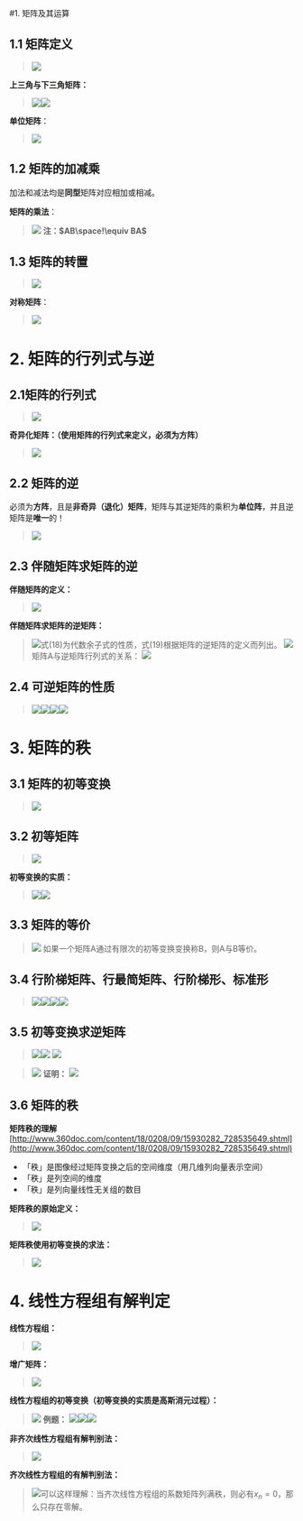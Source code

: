 #1. 矩阵及其运算
## 1.1 矩阵定义
> ![](images/1240-20200624111530147.png)

**上三角与下三角矩阵：**
> ![](images/1240-20200624111530142.png)![](images/1240-20200624111530209-2968530.png)

**单位矩阵**：
> ![](images/1240-20200624111530166.png)
## 1.2 矩阵的加减乘
加法和减法均是**同型**矩阵对应相加或相减。

**矩阵的乘法**：
> ![](images/1240-20200624111530164.png)
> **注：$AB\space!\equiv BA$**
## 1.3 矩阵的转置
> ![](images/1240-20200624111530151.png)


**对称矩阵**：
> ![](images/1240-20200624111530194.png)
# 2. 矩阵的行列式与逆
## 2.1矩阵的行列式
> ![](images/1240-20200624111530217.png)


**奇异化矩阵：（使用矩阵的行列式来定义，必须为方阵）**
> ![](images/1240-20200624111530219.png)
## 2.2 矩阵的逆
必须为**方阵**，且是**非奇异（退化）矩阵**，矩阵与其逆矩阵的乘积为**单位阵**，并且逆矩阵是**唯一**的！
> ![](images/1240-20200624111530209.png)
## 2.3 伴随矩阵求矩阵的逆
**伴随矩阵的定义：**
> ![](images/1240-20200624111530230.png)

**伴随矩阵求矩阵的逆矩阵：**
> ![](images/1240-20200624111530221.png)式(18)为代数余子式的性质，式(19)根据矩阵的逆矩阵的定义而列出。
> ![](images/1240-20200624111530234.png)
> 矩阵A与逆矩阵行列式的关系：
> ![](images/1240-20200624111530233.png)
## 2.4 可逆矩阵的性质
> ![](images/1240-20200624111530238.png)![](images/1240-20200624111530241.png)![](images/1240-20200624111530239.png)![](images/1240-20200624111530249.png)

# 3. 矩阵的秩
## 3.1 矩阵的初等变换
> ![](images/1240-20200624111530398.png)
## 3.2 初等矩阵
> ![](images/1240-20200624111530295.png)

**初等变换的实质：**
> ![](images/1240-20200624111530922.png)![](images/1240-20200624111530305.png)
## 3.3 矩阵的等价
> ![](images/1240-20200624111530789.png)
> 如果一个矩阵A通过有限次的初等变换变换称B，则A与B等价。
## 3.4 行阶梯矩阵、行最简矩阵、行阶梯形、标准形
> ![](images/1240-20200624111530384.png)![](images/1240-20200624111530342.png)![](images/1240-20200624111530380.png)![](images/1240-20200624111530378.png)
## 3.5 初等变换求逆矩阵
> ![](images/1240-20200624111530420.png)![](images/1240-20200624111530405.png)
> ![](images/1240-20200624111530427.png)

> ![](images/1240-20200624111530612.png)
> **证明：**
> ![](images/1240-20200624111530505.png)
## 3.6 矩阵的秩
**矩阵秩的理解**[http://www.360doc.com/content/18/0208/09/15930282_728535649.shtml](http://www.360doc.com/content/18/0208/09/15930282_728535649.shtml)
- 「秩」是图像经过矩阵变换之后的空间维度（用几维列向量表示空间）
- 「秩」是列空间的维度
- 「秩」是列向量线性无关组的数目

**矩阵秩的原始定义：**
> ![](images/1240-20200624111530471.png)

**矩阵秩使用初等变换的求法：**
> ![](images/1240-20200624111530498.png)

# 4. 线性方程组有解判定
**线性方程组：**
> ![](images/1240-20200624111530496.png)

**增广矩阵：**
> ![](images/1240-20200624111530525.png)

**线性方程组的初等变换（初等变换的实质是高斯消元过程）：**
> ![](images/1240-20200624111530588.png)
> **例题：**
> ![](images/1240-20200624111530536.png)![](images/1240-20200624111530550.png)![](images/1240-20200624111530562.png)

**非齐次线性方程组有解判别法：**
> ![](images/1240-20200624111530583.png)

**齐次线性方程组的有解判别法：**

> ![](images/1240-20200624111530630.png)可以这样理解：当齐次线性方程组的系数矩阵列满秩，则必有$x_{n}=0$，那么只存在零解。